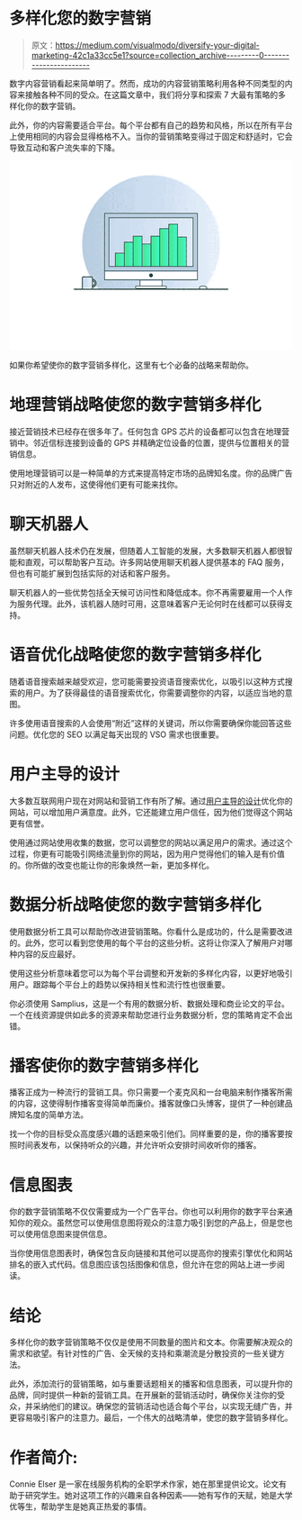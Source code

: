 # 多样化您的数字营销

> 原文：<https://medium.com/visualmodo/diversify-your-digital-marketing-42c1a33cc5e1?source=collection_archive---------0----------------------->

数字内容营销看起来简单明了。然而，成功的内容营销策略利用各种不同类型的内容来接触各种不同的受众。在这篇文章中，我们将分享和探索 7 大最有策略的多样化你的数字营销。

此外，你的内容需要适合平台。每个平台都有自己的趋势和风格，所以在所有平台上使用相同的内容会显得格格不入。当你的营销策略变得过于固定和舒适时，它会导致互动和客户流失率的下降。

![](img/b34a8ad54435b3e92a2e97e3abfeb635.png)

如果你希望使你的数字营销多样化，这里有七个必备的战略来帮助你。

# 地理营销战略使您的数字营销多样化

接近营销技术已经存在很多年了。任何包含 GPS 芯片的设备都可以包含在地理营销中。邻近信标连接到设备的 GPS 并精确定位设备的位置，提供与位置相关的营销信息。

使用地理营销可以是一种简单的方式来提高特定市场的品牌知名度。你的品牌广告只对附近的人发布，这使得他们更有可能来找你。

# 聊天机器人

虽然聊天机器人技术仍在发展，但随着人工智能的发展，大多数聊天机器人都很智能和直观，可以帮助客户互动。许多网站使用聊天机器人提供基本的 FAQ 服务，但也有可能扩展到包括实际的对话和客户服务。

聊天机器人的一些优势包括全天候可访问性和降低成本。你不再需要雇用一个人作为服务代理。此外，该机器人随时可用，这意味着客户无论何时在线都可以获得支持。

# 语音优化战略使您的数字营销多样化

随着语音搜索越来越受欢迎，您可能需要投资语音搜索优化，以吸引以这种方式搜索的用户。为了获得最佳的语音搜索优化，你需要调整你的内容，以适应当地的意图。

许多使用语音搜索的人会使用“附近”这样的关键词，所以你需要确保你能回答这些问题。优化您的 SEO 以满足每天出现的 VSO 需求也很重要。

# 用户主导的设计

大多数互联网用户现在对网站和营销工作有所了解。通过[用户主导的设计](https://visualmodo.com/small-business-marketing-tips-on-a-budget/)优化你的网站，可以增加用户满意度。此外，它还能建立用户信任，因为他们觉得这个网站更有信誉。

使用通过网站使用收集的数据，您可以调整您的网站以满足用户的需求。通过这个过程，你更有可能吸引网络流量到你的网站，因为用户觉得他们的输入是有价值的。你所做的改变也能让你的形象焕然一新，更加多样化。

# 数据分析战略使您的数字营销多样化

使用数据分析工具可以帮助你改进营销策略。你看什么是成功的，什么是需要改进的。此外，您可以看到您使用的每个平台的这些分析。这将让你深入了解用户对哪种内容的反应最好。

使用这些分析意味着您可以为每个平台调整和开发新的多样化内容，以更好地吸引用户。跟踪每个平台上的趋势以保持相关性和流行性也很重要。

你必须使用 Samplius，这是一个有用的数据分析、数据处理和商业论文的平台。一个在线资源提供如此多的资源来帮助您进行业务数据分析，您的策略肯定不会出错。

# 播客使你的数字营销多样化

播客正成为一种流行的营销工具。你只需要一个麦克风和一台电脑来制作播客所需的内容，这使得制作播客变得简单而廉价。播客就像口头博客，提供了一种创建品牌知名度的简单方法。

找一个你的目标受众高度感兴趣的话题来吸引他们。同样重要的是，你的播客要按照时间表发布，以保持听众的兴趣，并允许听众安排时间收听你的播客。

# 信息图表

你的数字营销策略不仅仅需要成为一个广告平台。你也可以利用你的数字平台来通知你的观众。虽然您可以使用信息图将观众的注意力吸引到您的产品上，但是您也可以使用信息图来提供信息。

当你使用信息图表时，确保包含反向链接和其他可以提高你的搜索引擎优化和网站排名的嵌入式代码。信息图应该包括图像和信息，但允许在您的网站上进一步阅读。

# 结论

多样化你的数字营销策略不仅仅是使用不同数量的图片和文本。你需要解决观众的需求和欲望。有针对性的广告、全天候的支持和乘潮流是分散投资的一些关键方法。

此外，添加流行的营销策略，如与重要话题相关的播客和信息图表，可以提升你的品牌，同时提供一种新的营销工具。在开展新的营销活动时，确保你关注你的受众，并采纳他们的建议。确保您的营销活动也适合每个平台，以实现无缝广告，并更容易吸引客户的注意力。最后，一个伟大的战略清单，使您的数字营销多样化。

# 作者简介:

Connie Elser 是一家在线服务机构的全职学术作家，她在那里提供论文。论文有助于研究学生。她对这项工作的兴趣来自各种因素——她有写作的天赋，她是大学优等生，帮助学生是她真正热爱的事情。